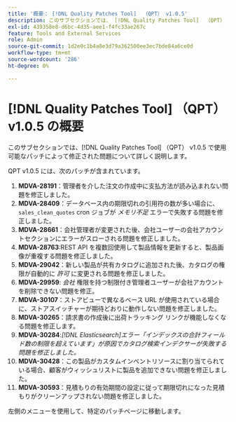 ```yaml
---
title: '概要： [!DNL Quality Patches Tool]  （QPT） v1.0.5'
description: このサブセクションでは、 [!DNL Quality Patches Tool]  （QPT） v1.0.5 で使用可能なパッチによって修正された問題について詳しく説明します。
exl-id: 439358e8-d6bc-4d35-aee1-f4fc33ae267c
feature: Tools and External Services
role: Admin
source-git-commit: 1d2e0c1b4a8e3d79a362500ee3ec7bde84a6ce0d
workflow-type: tm+mt
source-wordcount: '286'
ht-degree: 0%

---
```


# [!DNL Quality Patches Tool] （QPT） v1.0.5 の概要

このサブセクションでは、[!DNL Quality Patches Tool] （QPT） v1.0.5 で使用可能なパッチによって修正された問題について詳しく説明します。

QPT v1.0.5 には、次のパッチが含まれています。

1. **MDVA-28191**：管理者を介した注文の作成中に支払方法が読み込まれない問題を修正しました。
1. **MDVA-28409**：データベース内の期限切れの引用符の数が多い場合に、`sales_clean_quotes` cron ジョブが *メモリ不足* エラーで失敗する問題を修正しました。
1. **MDVA-28661**：会社管理者が変更された後、会社ユーザーの会社アカウントセクションにエラーがスローされる問題を修正しました。
1. **MDVA-28763**:REST API を複数回使用して製品情報を更新すると、製品画像が重複する問題を修正しました。
1. **MDVA-29042**：新しい製品が共有カタログに追加された後、カタログの権限が自動的に *許可* に変更される問題を修正しました。
1. **MDVA-29959**: *会社* 権限を持つ制限付き管理者ユーザーが会社アカウントを削除できない問題を修正。
1. **MDVA-30107**：ストアビューで異なるベース URL が使用されている場合に、ストアスイッチャーが期待どおりに動作しない問題を修正しました。
1. **MDVA-30265**：請求書の作成後に出荷トラッキング リンクが機能しなくなる問題を修正します。
1. **MDVA-30284**:*[!DNL Elasticsearch]エラー「インデックスの合計フィールド数の制限を超えています」が原因でカタログ検索インデクサーが失敗する問題を修正しました。*
1. **MDVA-30428**：この製品がカスタムインベントリソースに割り当てられている場合、顧客がウィッシュリストに製品を追加できない問題を修正しました。
1. **MDVA-30593**：見積もりの有効期間の設定に従って期限切れになった見積もりがクリーンアップされない問題を修正しました。

左側のメニューを使用して、特定のパッチページに移動します。
